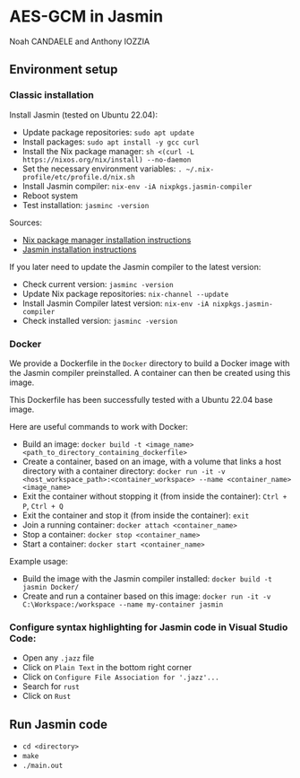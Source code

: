 # AES-GCM in Jasmin

Noah CANDAELE and Anthony IOZZIA

## Environment setup

### Classic installation

Install Jasmin (tested on Ubuntu 22.04):
- Update package repositories: `sudo apt update`
- Install packages: `sudo apt install -y gcc curl`
- Install the Nix package manager: `sh <(curl -L https://nixos.org/nix/install) --no-daemon`
- Set the necessary environment variables: `. ~/.nix-profile/etc/profile.d/nix.sh`
- Install Jasmin compiler: `nix-env -iA nixpkgs.jasmin-compiler`
- Reboot system
- Test installation: `jasminc -version`

Sources:
- [Nix package manager installation instructions](https://nixos.org/download.html)
- [Jasmin installation instructions](https://github.com/jasmin-lang/jasmin/wiki/Installation-instructions)

If you later need to update the Jasmin compiler to the latest version:
- Check current version: `jasminc -version`
- Update Nix package repositories: `nix-channel --update`
- Install Jasmin Compiler latest version: `nix-env -iA nixpkgs.jasmin-compiler`
- Check installed version: `jasminc -version`

### Docker
We provide a Dockerfile in the `Docker` directory to build a Docker image with the Jasmin compiler preinstalled. A container can then be created using this image.

This Dockerfile has been successfully tested with a Ubuntu 22.04 base image.

Here are useful commands to work with Docker:
- Build an image: `docker build -t <image_name> <path_to_directory_containing_dockerfile>`
- Create a container, based on an image, with a volume that links a host directory with a container directory: `docker run -it -v <host_workspace_path>:<container_workspace> --name <container_name> <image_name>`
- Exit the container without stopping it (from inside the container): `Ctrl + P`, `Ctrl + Q`
- Exit the container and stop it (from inside the container): `exit`
- Join a running container: `docker attach <container_name>`
- Stop a container: `docker stop <container_name>`
- Start a container: `docker start <container_name>`

Example usage:
- Build the image with the Jasmin compiler installed: `docker build -t jasmin Docker/`
- Create and run a container based on this image: `docker run -it -v C:\Workspace:/workspace --name my-container jasmin`

### Configure syntax highlighting for Jasmin code in Visual Studio Code:
- Open any `.jazz` file
- Click on `Plain Text` in the bottom right corner
- Click on `Configure File Association for '.jazz'...`
- Search for `rust`
- Click on `Rust`

## Run Jasmin code

- `cd <directory>`
- `make`
- `./main.out`
